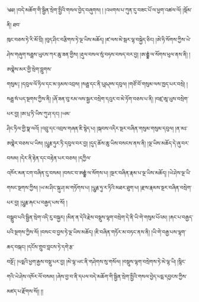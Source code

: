 ﻿  
༄༅། །བདེ་མཆོག་གི་སྦྱིན་སྲེག་སྤྱིའི་གསལ་བྱེད་བཞུགས། ། །འཕགས་པ་ཀུན་དུ་བཟང་པོ་ལ་ཕྱག་འཚལ་ལོ། །སྡོམ་ནི། ཐབ་  
ཁུང་བཅས་ཏེ་རི་མོ་བྲི། །བུད་ཤིང་བརྩིགས་ཏེ་ལྔ་ཡིས་མཆོད། །ཛ་ལས་མེ་སྦར་ལྷ་བསྐྱེད་ཅིང། །ཨེ་ཧི་སོགས་ཀྱིས་ཡེ་ཤེས་གཞུག་སརྦྦས་ཡུངས་ཀར་ཆུ་ཟན་གྱིས། །རྡུལ་བསལ་སུཾ་བཧས་བསད་བར་བྱ། །ཨ་རྒྷཾ་ལ་སོགས་ཕུལ་ནས་ནི། །ཨགྣེས་མར་གྱི་སྲེག་བླུགས་  
གསུམ༑ །དབུལ་ལོ་ཏིལ་དང་མ་ཉམས་འབྲས། །སརྦྦ་དང་ནི་པུཥཊས་དབུལ། །གཙོ་བོ་གསུམ་ལས་ཁྱད་པར་བསྲེ། །སརྦྦ་སཾ་པད་སྔགས་ཀྱིས་ནི། །ཞོ་ཟན་བུ་རམ་ལས་སྦྱར་བསྲེག་དའུར་བ་མེ་ཏོག་བཅས་པ་ནི། །བཛྲ་ཨཱ་ཡུས་བསྲེག་པར་བྱ། །ཨ་པྲ་ཏི་ཡིས་ཀུ་ཤ་དང། །ཡམ་  
ཤིང་ཏིལ་གྱི་སྣ་ལའོ། །འབྲུ་དང་འབྲས་གཞན་ཇི་སྙེད་པ། །སྐབས་འདིར་སྔར་བཞིན་གསུམ་གསུམ་དབུལ། །ན་མཿ་ཨགྣེར་བཅས་པ་ཡིས། །པཱུརྞ་ཧུར་ཏི་དབུལ་བར་བྱ། །དུད་ཆོས་ཆུ་ཡིས་བསངས་ནས་ནི། །ལྔ་ཡིས་མཆོད་དེ་ཞུ་བར་བསམ། །དེར་ནི་རྟེན་དང་བརྟེན་པར་བཅས། །དཀྱིལ་  
འཁོར་མན་ངག་བཞིན་དུ་བསམ། །བསང་བ་ཨརྒྷཾ་ལ་སོགས་པ། །སྔར་བཞིན་རྣམ་པ་ལྔ་ཡིས་མཆོད། །ཡེ་ཤེས་ལྔ་ཡི་གསང་སྔགས་ཀྱིས། །ཡ་མ་ཤིང་སྐུ་ཤ་མ་གཏོགས་པ། །པཱུརྞ་ཧུ་ར་ཏིའི་མཐར་ཐུག་པ། །རྫས་རྣམས་སྔར་བཞིན་བསྲེག་པར་བྱ། །པཱུརྞ་རྐང་པ་བརྒྱད་པས་སོ། །  
བསྒྲུབ་པའི་སྦྱིན་སྲེག་འདི་རུ་བསྐྱར། །མིན་ན་དེའི་རྗེས་བསྡུས་ལྷག་བསྲེག་དེ་ནི་ཡི་གེ་གསུམ་པོའམ། །རྐང་པ་བརྒྱད་པའི་སྔགས་ཀྱིས་སོ། །བསང་བ་བྱས་ཏེ་ལྔ་ཡིས་མཆོད། །ཇི་བཞིན་གཏོར་མ་བཏང་ནས་ནི། །ཡི་གེ་བརྒྱ་པས་ལྷག་ཆད་བསྐང། །དངོས་གྲུབ་བླངས་ཏེ་དགེ་རྩ་  
བསྔོ༑ །པདྨའི་ཕྱག་རྒྱས་བསྡུ་པར་བྱ། །མེ་ལྷ་ཡང་ནི་གཤེགས་སུ་གསོལ། །བསྡུས་ལྷག་བསྲེགས་ཏེ་མེ་ལྷ་ཡི། །སྙིང་གའི་ཡེ་ཤེས་འཁོར་ལོ་བསམ། །ཞེས་བྱ་བ་ནི་དཔལ་བདེ་མཆོག་གི་སྦྱིན་སྲེག་སྤྱིའི་གསལ་བྱེད་པདྨ་དབྱངས་ཀྱིས་མཛད་པ་རྫོགས་སོ།། །།  
  
